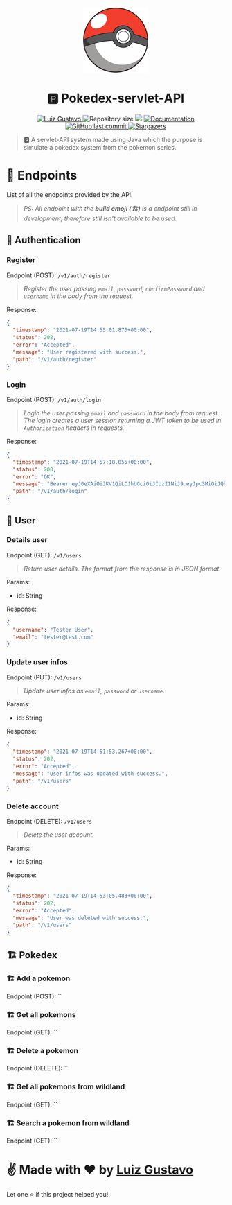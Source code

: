 <p align="center">
   <img src="./.github/pokemon-logo.png" width="150"/>
</p>

<h1 align="center"> 🅿️ Pokedex-servlet-API</h1>

<p align="center">
	<a href="https://www.linkedin.com/in/luiz-gustavo-56146b1a5/">
      <img alt="Luiz Gustavo" src="https://img.shields.io/badge/-LuizGustavo-f43c2c?style=flat&logo=Linkedin&logoColor=white" />
   </a>
  <img alt="Repository size" src="https://img.shields.io/github/repo-size/tonicprism/pokemon-servlet?color=f43c2c">

  <img src="https://img.shields.io/badge/version-1.0.0-f43c2c.svg?cacheSeconds=2592000" />
  <a href="https://github.com/tonicprism/pokemon-servlet/#readme">
    <img alt="Documentation" src="https://img.shields.io/badge/documentation-yes-f43c2c.svg" target="_blank" />
  </a>
   <a href="https://github.com/tonicprism/pokemon-servlet/commits/master">
      <img alt="GitHub last commit" src="https://img.shields.io/github/last-commit/tonicprism/pokemon-servlet?color=f43c2c">
  </a>
   <a href="https://github.com/tonicprism/pokemon-servlet/stargazers">
      <img alt="Stargazers" src="https://img.shields.io/github/stars/tonicprism/pokemon-servlet?color=f43c2c&logo=github">
   </a>
</p>

> 🅿️ A servlet-API system made using Java which the purpose is simulate a pokedex system from the pokemon series.

#

# 📕 Endpoints

List of all the endpoints provided by the API.

> _PS: All endpoint with the **build emoji (🏗️)** is a endpoint still in development, therefore still isn't available to be used._

## 🔐 Authentication

### **Register**

Endpoint (POST): `/v1/auth/register`

> _Register the user passing `email`, `password`, `confirmPassword` and `username` in the body from the request._

Response:

```json
{
  "timestamp": "2021-07-19T14:55:01.870+00:00",
  "status": 202,
  "error": "Accepted",
  "message": "User registered with success.",
  "path": "/v1/auth/register"
}
```

### **Login**

Endpoint (POST): `/v1/auth/login`

> _Login the user passing `email` and `password` in the body from request. The login creates a user session returning a JWT token to be used in `Authorization` headers in requests._

Response:

```json
{
  "timestamp": "2021-07-19T14:57:18.055+00:00",
  "status": 200,
  "error": "OK",
  "message": "Bearer eyJ0eXAiOiJKV1QiLCJhbGciOiJIUzI1NiJ9.eyJpc3MiOiJQb2tlbW9uLLNlcnZlbGV0LWFwaSIsImV4cCI6KVTyNjcwODQzOCwidXNlcklkIjoiNWM0MWRiOTUtOTVlMi00MzQ3LThiZmEtNGExZDFkNzllODAzIn0.Wo12qIJ-qVKIuN0UEZoyyAJ1-ZTuWzdm5nXflKM2cxU",
  "path": "/v1/auth/login"
}
```

## 👱 User

### **Details user**

Endpoint (GET): `/v1/users`

> _Return user details. The format from the response is in JSON format._

Params:

- id: String

Response:

```json
{
  "username": "Tester User",
  "email": "tester@test.com"
}
```

### **Update user infos**

Endpoint (PUT): `/v1/users`

> _Update user infos as `email`, `password` or `username`._

Params:

- id: String

Response:

```json
{
  "timestamp": "2021-07-19T14:51:53.267+00:00",
  "status": 202,
  "error": "Accepted",
  "message": "User infos was updated with success.",
  "path": "/v1/users"
}
```

### **Delete account**

Endpoint (DELETE): `/v1/users`

> _Delete the user account._

Params:

- id: String

Response:

```json
{
  "timestamp": "2021-07-19T14:53:05.483+00:00",
  "status": 202,
  "error": "Accepted",
  "message": "User was deleted with success.",
  "path": "/v1/users"
}
```

## 🏗️ Pokedex

### **🏗️ Add a pokemon**

Endpoint (POST): ``

>

### **🏗️ Get all pokemons**

Endpoint (GET): ``

>

### 🏗️ Delete a pokemon

Endpoint (DELETE): ``

>

### **🏗️ Get all pokemons from wildland**

Endpoint (GET): ``

>

### **🏗️ Search a pokemon from wildland**

Endpoint (GET): ``

>

# ✌ Made with ❤️ by [Luiz Gustavo](https://github.com/tonicprism/)

Let one ⭐️ if this project helped you!
